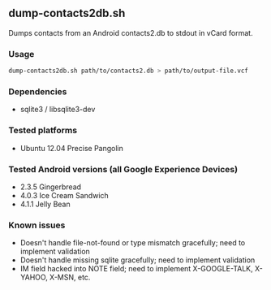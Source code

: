 ## dump-contacts2db.sh
Dumps contacts from an Android contacts2.db to stdout in vCard format.

### Usage 
```Bash
dump-contacts2db.sh path/to/contacts2.db > path/to/output-file.vcf
```

### Dependencies
* sqlite3 / libsqlite3-dev

### Tested platforms
* Ubuntu 12.04 Precise Pangolin

### Tested Android versions (all Google Experience Devices)
* 2.3.5 Gingerbread
* 4.0.3 Ice Cream Sandwich
* 4.1.1 Jelly Bean

### Known issues
* Doesn't handle file-not-found or type mismatch gracefully; need to implement validation
* Doesn't handle missing sqlite gracefully; need to implement validation
* IM field hacked into NOTE field; need to implement X-GOOGLE-TALK, X-YAHOO, X-MSN, etc.


